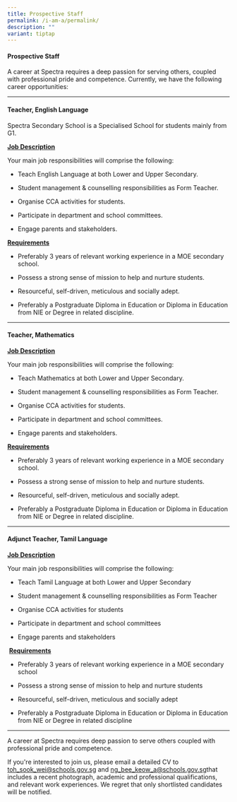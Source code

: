```yaml
---
title: Prospective Staff
permalink: /i-am-a/permalink/
description: ""
variant: tiptap
---
```

<h4><strong>Prospective Staff</strong></h4>
<p>A career at Spectra requires a deep passion for serving others, coupled
with professional pride and competence. Currently, we have the following
career opportunities: &nbsp; &nbsp;</p>
<hr>
<h4><strong>Teacher, English Language</strong></h4>
<p>Spectra Secondary School is a Specialised School for students mainly from
G1.</p>
<p><strong><u>Job Description</u></strong>
</p>
<p>Your main job responsibilities will comprise the following:</p>
<ul data-tight="true" class="tight">
<li>
<p>Teach English Language at both Lower and Upper Secondary.</p>
</li>
<li>
<p>Student management &amp; counselling responsibilities as Form Teacher.</p>
</li>
<li>
<p>Organise CCA activities for students.</p>
</li>
<li>
<p>Participate in department and school committees.</p>
</li>
<li>
<p>Engage parents and stakeholders.</p>
</li>
</ul>
<p><strong><u>Requirements</u></strong>
</p>
<ul data-tight="true" class="tight">
<li>
<p>Preferably 3 years of relevant working experience in a MOE secondary school.</p>
</li>
<li>
<p>Possess a strong sense of mission to help and nurture students.</p>
</li>
<li>
<p>Resourceful, self-driven, meticulous and socially adept.</p>
</li>
<li>
<p>Preferably a Postgraduate Diploma in Education or Diploma in Education
from NIE or Degree in related discipline.</p>
</li>
</ul>
<hr>
<h4><strong>Teacher, Mathematics</strong></h4>
<p><strong><u>Job Description</u></strong>
</p>
<p>Your main job responsibilities will comprise the following:</p>
<ul data-tight="true" class="tight">
<li>
<p>Teach Mathematics at both Lower and Upper Secondary.</p>
</li>
<li>
<p>Student management &amp; counselling responsibilities as Form Teacher.</p>
</li>
<li>
<p>Organise CCA activities for students.</p>
</li>
<li>
<p>Participate in department and school committees.</p>
</li>
<li>
<p>Engage parents and stakeholders.</p>
</li>
</ul>
<p><strong><u>Requirements</u></strong>
</p>
<ul data-tight="true" class="tight">
<li>
<p>Preferably 3 years of relevant working experience in a MOE secondary school.</p>
</li>
<li>
<p>Possess a strong sense of mission to help and nurture students.</p>
</li>
<li>
<p>Resourceful, self-driven, meticulous and socially adept.</p>
</li>
<li>
<p>Preferably a Postgraduate Diploma in Education or Diploma in Education
from NIE or Degree in related discipline.</p>
</li>
</ul>
<hr>
<h4><strong>Adjunct Teacher, Tamil Language</strong></h4>
<p><strong><u>Job Description</u></strong>
</p>
<p>Your main job responsibilities will comprise the following:</p>
<ul data-tight="true" class="tight">
<li>
<p>Teach Tamil Language at both Lower and Upper Secondary &nbsp;</p>
</li>
<li>
<p>Student management &amp; counselling responsibilities as Form Teacher</p>
</li>
<li>
<p>Organise CCA activities for students</p>
</li>
<li>
<p>Participate in department and school committees</p>
</li>
<li>
<p>Engage parents and stakeholders</p>
</li>
</ul>
<p>&nbsp;<strong><u>Requirements</u></strong>
</p>
<ul data-tight="true" class="tight">
<li>
<p>Preferably 3 years of relevant working experience in a MOE secondary school</p>
</li>
<li>
<p>Possess a strong sense of mission to help and nurture students</p>
</li>
<li>
<p>Resourceful, self-driven, meticulous and socially adept</p>
</li>
<li>
<p>Preferably a Postgraduate Diploma in Education or Diploma in Education
from NIE or Degree in related discipline</p>
</li>
</ul>
<hr>
<p>A career at Spectra requires deep passion to serve others coupled with
professional pride and competence.</p>
<p>If you're interested to join us, please email a detailed CV to <a href="mailto:toh_sook_wei@schools.gov.sg" rel="noopener noreferrer nofollow" target="_blank">toh_sook_wei@schools.gov.sg</a> and
<a href="mailto:ng_bee_keow_a@schools.gov.sg" rel="noopener noreferrer nofollow" target="_blank">ng_bee_keow_a@schools.gov.sg</a>that includes a recent photograph, academic
and professional qualifications, and relevant work experiences. We regret
that only shortlisted candidates will be notified.</p>